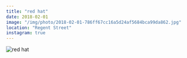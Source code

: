 ```yaml
---
title: "red hat"
date: 2018-02-01
image: "/img/photo/2018-02-01-786ff67cc16a5d24af5684bca99da862.jpg"
location: "Regent Street"
instagram: true
---
```


![red hat](/img/photo/2018-02-01-786ff67cc16a5d24af5684bca99da862.jpg)
